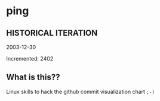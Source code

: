 # ping

## HISTORICAL ITERATION
2003-12-30

Incremented: 2402

## What is this?? 
Linux skills to hack the github commit visualization chart `;-)`
